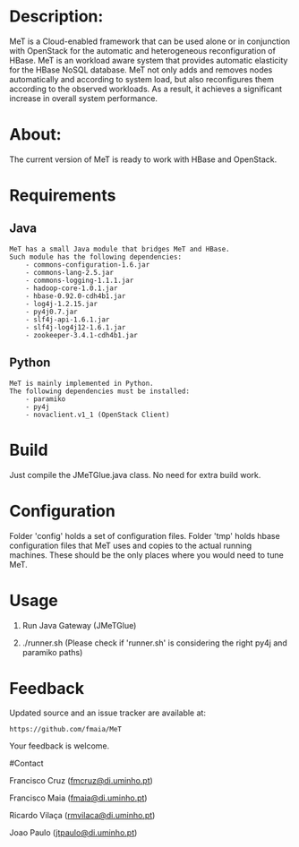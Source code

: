 # Description:

MeT is a  Cloud-enabled framework that can be used alone or in conjunction with OpenStack for the automatic and heterogeneous reconfiguration of HBase.
MeT is an workload aware system that provides automatic elasticity for the HBase NoSQL database.
MeT not only adds and removes nodes automatically and according to system load, but also reconfigures them according to the observed workloads.
As a result, it achieves a significant increase in overall system performance.

# About: 

The current version of MeT is ready to work with HBase and OpenStack.

# Requirements

## Java
    MeT has a small Java module that bridges MeT and HBase.
    Such module has the following dependencies:
        - commons-configuration-1.6.jar
        - commons-lang-2.5.jar
        - commons-logging-1.1.1.jar
        - hadoop-core-1.0.1.jar
        - hbase-0.92.0-cdh4b1.jar
        - log4j-1.2.15.jar
        - py4j0.7.jar
        - slf4j-api-1.6.1.jar
        - slf4j-log4j12-1.6.1.jar
        - zookeeper-3.4.1-cdh4b1.jar
  
## Python
    MeT is mainly implemented in Python.
    The following dependencies must be installed:
        - paramiko
        - py4j
        - novaclient.v1_1 (OpenStack Client)



# Build

Just compile the JMeTGlue.java class.
No need for extra build work.

# Configuration 

Folder 'config' holds a set of configuration files.
Folder 'tmp' holds hbase configuration files that MeT uses and copies to the actual running machines.
These should be the only places where you would need to tune MeT.

# Usage

1. Run Java Gateway (JMeTGlue)

2. ./runner.sh (Please check if 'runner.sh' is considering the right py4j and paramiko paths)


# Feedback

Updated source and an issue tracker are available at:
	
	https://github.com/fmaia/MeT

Your feedback is welcome.

#Contact

Francisco Cruz (<fmcruz@di.uminho.pt>)

Francisco Maia (<fmaia@di.uminho.pt>)

Ricardo Vilaça (<rmvilaca@di.uminho.pt>)

Joao Paulo (<jtpaulo@di.uminho.pt>)

